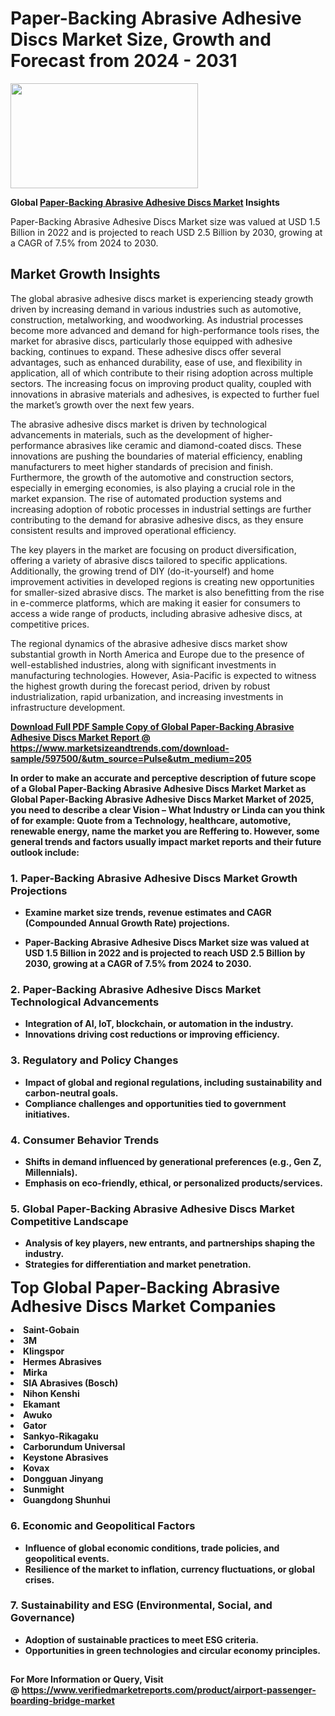 <H1>Paper-Backing Abrasive Adhesive Discs Market Size, Growth and Forecast from 2024 - 2031</H1><img class="aligncenter size-medium wp-image-584254" src="https://thirdeyenews.in/wp-content/uploads/2024/09/Global-Market-Research-300x168.jpeg" alt="" width="300" height="168" /><p><strong>Global&nbsp;<a href="https://www.marketsizeandtrends.com/download-sample/597500/&amp;utm_source=Pulse&amp;utm_medium=205">Paper-Backing Abrasive Adhesive Discs Market</a> Insights</strong></p><p>Paper-Backing Abrasive Adhesive Discs Market size was valued at USD 1.5 Billion in 2022 and is projected to reach USD 2.5 Billion by 2030, growing at a CAGR of 7.5% from 2024 to 2030.</p><p><h2>Market Growth Insights</h2> <p>The global abrasive adhesive discs market is experiencing steady growth driven by increasing demand in various industries such as automotive, construction, metalworking, and woodworking. As industrial processes become more advanced and demand for high-performance tools rises, the market for abrasive discs, particularly those equipped with adhesive backing, continues to expand. These adhesive discs offer several advantages, such as enhanced durability, ease of use, and flexibility in application, all of which contribute to their rising adoption across multiple sectors. The increasing focus on improving product quality, coupled with innovations in abrasive materials and adhesives, is expected to further fuel the market’s growth over the next few years.</p> <p><strong><a href="#"></a></strong></p> <p>The abrasive adhesive discs market is driven by technological advancements in materials, such as the development of higher-performance abrasives like ceramic and diamond-coated discs. These innovations are pushing the boundaries of material efficiency, enabling manufacturers to meet higher standards of precision and finish. Furthermore, the growth of the automotive and construction sectors, especially in emerging economies, is also playing a crucial role in the market expansion. The rise of automated production systems and increasing adoption of robotic processes in industrial settings are further contributing to the demand for abrasive adhesive discs, as they ensure consistent results and improved operational efficiency.</p> <p>The key players in the market are focusing on product diversification, offering a variety of abrasive discs tailored to specific applications. Additionally, the growing trend of DIY (do-it-yourself) and home improvement activities in developed regions is creating new opportunities for smaller-sized abrasive discs. The market is also benefitting from the rise in e-commerce platforms, which are making it easier for consumers to access a wide range of products, including abrasive adhesive discs, at competitive prices.</p> <p>The regional dynamics of the abrasive adhesive discs market show substantial growth in North America and Europe due to the presence of well-established industries, along with significant investments in manufacturing technologies. However, Asia-Pacific is expected to witness the highest growth during the forecast period, driven by robust industrialization, rapid urbanization, and increasing investments in infrastructure development.</p> <p><strong><a href="#"></p><p><span class=""><strong>Download Full PDF Sample Copy of Global Paper-Backing Abrasive Adhesive Discs Market Report</strong> @ <a href="https://www.marketsizeandtrends.com/download-sample/597500/&amp;utm_source=Pulse&amp;utm_medium=205" target="_blank">https://www.marketsizeandtrends.com/download-sample/597500/&amp;utm_source=Pulse&amp;utm_medium=205</a></span></p><p>In order to make an accurate and perceptive description of future scope of a Global&nbsp;Paper-Backing Abrasive Adhesive Discs Market Market as Global&nbsp;Paper-Backing Abrasive Adhesive Discs Market Market of 2025, you need to describe a clear Vision &ndash; What Industry or Linda can you think of for example: Quote from a Technology, healthcare, automotive, renewable energy, name the market you are Reffering to. However, some general trends and factors usually impact market reports and their future outlook include:</p><h3>1.&nbsp;<strong>Paper-Backing Abrasive Adhesive Discs Market Growth Projections</strong></h3><ul><li>Examine market size trends, revenue estimates and CAGR (Compounded Annual Growth Rate) projections.</li><li><p>Paper-Backing Abrasive Adhesive Discs Market size was valued at USD 1.5 Billion in 2022 and is projected to reach USD 2.5 Billion by 2030, growing at a CAGR of 7.5% from 2024 to 2030.</p></li></ul><h3>2.&nbsp;<strong>Paper-Backing Abrasive Adhesive Discs Market Technological Advancements</strong></h3><ul><li>Integration of AI, IoT, blockchain, or automation in the industry.</li><li>Innovations driving cost reductions or improving efficiency.</li></ul><h3>3.&nbsp;<strong>Regulatory and Policy Changes</strong></h3><ul><li>Impact of global and regional regulations, including sustainability and carbon-neutral goals.</li><li>Compliance challenges and opportunities tied to government initiatives.</li></ul><h3>4.&nbsp;<strong>Consumer Behavior Trends</strong></h3><ul><li>Shifts in demand influenced by generational preferences (e.g., Gen Z, Millennials).</li><li>Emphasis on eco-friendly, ethical, or personalized products/services.</li></ul><h3>5.&nbsp;<strong>Global Paper-Backing Abrasive Adhesive Discs Market Competitive Landscape</strong></h3><ul><li>Analysis of key players, new entrants, and partnerships shaping the industry.</li><li>Strategies for differentiation and market penetration.</li></ul><p data-pm-slice="1 1 []"><span style="color: inherit; font-family: inherit; font-size: 25px;">Top Global Paper-Backing Abrasive Adhesive Discs Market Companies</span></p><div class="" data-test-id=""><p><li> Saint-Gobain</li><li> 3M</li><li> Klingspor</li><li> Hermes Abrasives</li><li> Mirka</li><li> SIA Abrasives (Bosch)</li><li> Nihon Kenshi</li><li> Ekamant</li><li> Awuko</li><li> Gator</li><li> Sankyo-Rikagaku</li><li> Carborundum Universal</li><li> Keystone Abrasives</li><li> Kovax</li><li> Dongguan Jinyang</li><li> Sunmight</li><li> Guangdong Shunhui</li></p></div><h3>6.&nbsp;<strong>Economic and Geopolitical Factors</strong></h3><ul><li>Influence of global economic conditions, trade policies, and geopolitical events.</li><li>Resilience of the market to inflation, currency fluctuations, or global crises.</li></ul><h3>7.&nbsp;<strong>Sustainability and ESG (Environmental, Social, and Governance)</strong></h3><ul><li>Adoption of sustainable practices to meet ESG criteria.</li><li>Opportunities in green technologies and circular economy principles.</li></ul><h2><strong style="font-size: 14px;">For More Information or Query, Visit @&nbsp;</strong><a style="background-color: #ffffff; font-size: 14px;" href="https://www.marketsizeandtrends.com/report/paper-backing-abrasive-adhesive-discs-market/" target="_blank">https://www.verifiedmarketreports.com/product/airport-passenger-boarding-bridge-market</a></h2>
